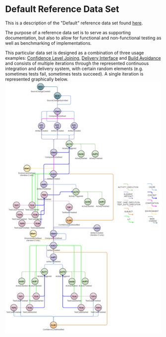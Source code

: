 <!---
   Copyright 2017 Ericsson AB.

   Licensed under the Apache License, Version 2.0 (the "License");
   you may not use this file except in compliance with the License.
   You may obtain a copy of the License at

       http://www.apache.org/licenses/LICENSE-2.0

   Unless required by applicable law or agreed to in writing, software
   distributed under the License is distributed on an "AS IS" BASIS,
   WITHOUT WARRANTIES OR CONDITIONS OF ANY KIND, either express or implied.
   See the License for the specific language governing permissions and
   limitations under the License.
--->

# Default Reference Data Set
This is a description of the "Default" reference data set found [here](../../examples/reference-data-sets/default/events.zip).

The purpose of a reference data set is to serve as supporting documentation, but also to allow for functional and non-functional testing as well as benchmarking of implementations.

This particular data set is designed as a combination of three usage examples: [Confidence Level Joining](../confidence-level-joining.md), [Delivery Interface](../delivery-interface.md) and [Build Avoidance](../build-avoidance.md) and consists of multiple iterations through the represented continuous integration and delivery system, with certain random elements (e.g. sometimes tests fail, sometimes tests succeed). A single iteration is represented graphically below.
![alt text](./default.png "Single iteration of the Default Reference Data Set")

